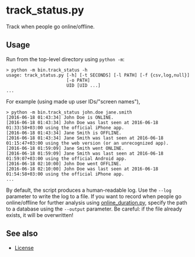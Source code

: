 track_status.py
===============

Track when people go online/offline.

Usage
-----

Run from the top-level directory using `python -m`:

    > python -m bin.track_status -h
    usage: track_status.py [-h] [-t SECONDS] [-l PATH] [-f {csv,log,null}]
                           [-o PATH]
                           UID [UID ...]
    ...

For example (using made up user IDs/"screen names"),

    > python -m bin.track_status john.doe jane.smith
    [2016-06-18 01:43:34] John Doe is ONLINE.
    [2016-06-18 01:43:34] John Doe was last seen at 2016-06-18 01:33:58+03:00 using the official iPhone app.
    [2016-06-18 01:43:34] Jane Smith is OFFLINE.
    [2016-06-18 01:43:34] Jane Smith was last seen at 2016-06-18 01:15:47+03:00 using the web version (or an unrecognized app).
    [2016-06-18 01:59:09] Jane Smith went ONLINE.
    [2016-06-18 01:59:09] Jane Smith was last seen at 2016-06-18 01:59:07+03:00 using the official Android app.
    [2016-06-18 02:10:00] John Doe went OFFLINE.
    [2016-06-18 02:10:00] John Doe was last seen at 2016-06-18 01:54:58+03:00 using the official iPhone app.
    ...

By default, the script produces a human-readable log.
Use the `--log` parameter to write the log to a file.
If you want to record when people go online/offline for further analysis using
[online_duration.py], specify the path to a database using the `--output`
parameter.
Be careful: if the file already exists, it will be overwritten!

[online_duration.py]: online_duration.md

See also
--------

* [License]

[License]: ../README.md#license
